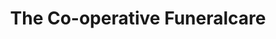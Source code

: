 ---
title: "The Co-operative Funeralcare"
url: /brighton-and-hove/the-co-operative-funeralcare/
shop: funeral directors
---